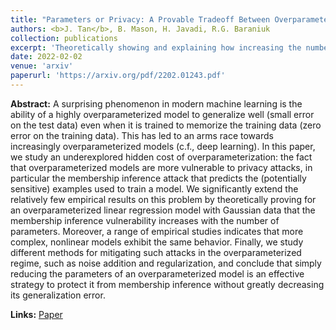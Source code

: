 ```yaml
---
title: "Parameters or Privacy: A Provable Tradeoff Between Overparameterization and Membership Inference"
authors: <b>J. Tan</b>, B. Mason, H. Javadi, R.G. Baraniuk
collection: publications
excerpt: 'Theoretically showing and explaining how increasing the number of parameters of minimum-norm least squares regression on Gaussian data renders the resulting model more vulnerable to membership inference privacy attacks.'
date: 2022-02-02
venue: 'arxiv'
paperurl: 'https://arxiv.org/pdf/2202.01243.pdf'
---
```

**Abstract:** 
A surprising phenomenon in modern machine learning is the ability of a highly overparameterized model to generalize well (small error on the test data) even when it is trained to memorize the training data (zero error on the training data). This has led to an arms race towards increasingly overparameterized models (c.f., deep learning). In this paper, we study an underexplored hidden cost of overparameterization: the fact that overparameterized models are more vulnerable to privacy attacks, in particular the membership inference attack that predicts the (potentially sensitive) examples used to train a model. We significantly extend the relatively few empirical results on this problem by theoretically proving for an overparameterized linear regression model with Gaussian data that the membership inference vulnerability increases with the number of parameters. Moreover, a range of empirical studies indicates that more complex, nonlinear models exhibit the same behavior. Finally, we study different methods for mitigating such attacks in the overparameterized regime, such as noise addition and regularization, and conclude that simply reducing the parameters of an overparameterized model is an effective strategy to protect it from membership inference without greatly decreasing its generalization error.

**Links:**
[Paper](https://arxiv.org/pdf/2202.01243.pdf)
